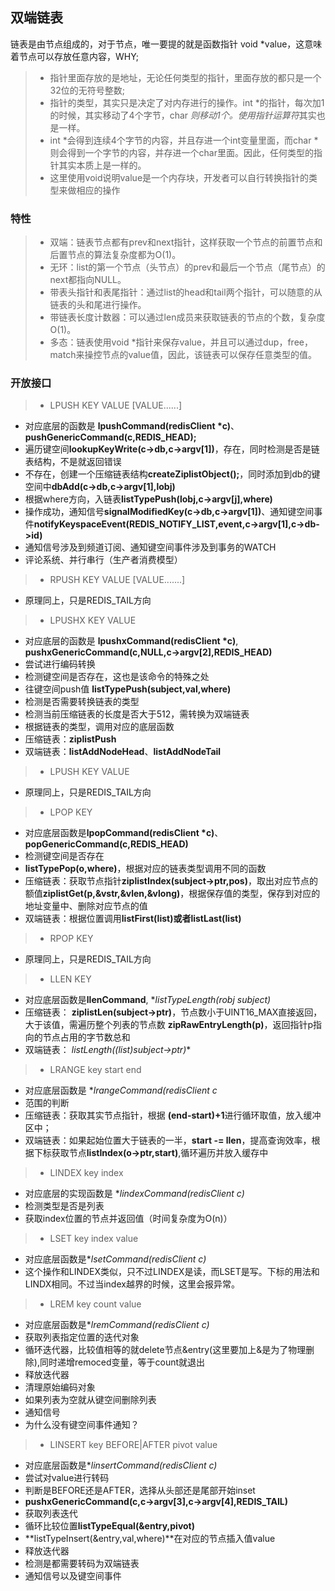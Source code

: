 双端链表
----
链表是由节点组成的，对于节点，唯一要提的就是函数指针 void *value，这意味着节点可以存放任意内容，WHY;
> * 指针里面存放的是地址，无论任何类型的指针，里面存放的都只是一个32位的无符号整数;
> * 指针的类型，其实只是决定了对内存进行的操作。int *的指针，每次加1的时候，其实移动了4个字节，char *则移动1个。使用指针运算符*其实也是一样。
> * int *会得到连续4个字节的内容，并且存进一个int变量里面，而char *则会得到一个字节的内容，并存进一个char里面。因此，任何类型的指针其实本质上是一样的。
> * 这里使用void说明value是一个内存块，开发者可以自行转换指针的类型来做相应的操作

### 特性

> * 双端：链表节点都有prev和next指针，这样获取一个节点的前置节点和后置节点的算法复杂度都为O(1)。
> * 无环：list的第一个节点（头节点）的prev和最后一个节点（尾节点）的next都指向NULL。
> * 带表头指针和表尾指针：通过list的head和tail两个指针，可以随意的从链表的头和尾进行操作。
> * 带链表长度计数器：可以通过len成员来获取链表的节点的个数，复杂度O(1)。
> * 多态：链表使用void *指针来保存value，并且可以通过dup，free，match来操控节点的value值，因此，该链表可以保存任意类型的值。

### 开放接口

> * LPUSH KEY VALUE [VALUE......]

- 对应底层的函数是 **lpushCommand(redisClient *c)**、**pushGenericCommand(c,REDIS_HEAD);**
- 遍历键空间**lookupKeyWrite(c->db,c->argv[1])**，存在，同时检测是否是链表结构，不是就返回错误
- 不存在，创建一个压缩链表结构**createZiplistObject();**，同时添加到db的键空间中**dbAdd(c->db,c->argv[1],lobj)**
- 根据where方向，入链表**listTypePush(lobj,c->argv[j],where)**
- 操作成功，通知信号**signalModifiedKey(c->db,c->argv[1])**、通知键空间事件**notifyKeyspaceEvent(REDIS_NOTIFY_LIST,event,c->argv[1],c->db->id)**
- 通知信号涉及到频道订阅、通知键空间事件涉及到事务的WATCH
- 评论系统、并行串行（生产者消费模型）


> * RPUSH KEY VALUE [VALUE.......]

- 原理同上，只是REDIS_TAIL方向

> * LPUSHX KEY VALUE
- 对应底层的函数是 **lpushxCommand(redisClient *c)**, **pushxGenericCommand(c,NULL,c->argv[2],REDIS_HEAD)**
- 尝试进行编码转换
- 检测键空间是否存在，这也是该命令的特殊之处
- 往键空间push值 **listTypePush(subject,val,where)**
- 检测是否需要转换链表的类型
- 检测当前压缩链表的长度是否大于512，需转换为双端链表
- 根据链表的类型，调用对应的底层函数
- 压缩链表：**ziplistPush**
- 双端链表：**listAddNodeHead**、**listAddNodeTail**

> * LPUSH KEY VALUE 

- 原理同上，只是REDIS_TAIL方向

> * LPOP KEY
- 对应底层函数是**lpopCommand(redisClient *c)**、**popGenericCommand(c,REDIS_HEAD)**
- 检测键空间是否存在
- **listTypePop(o,where)**，根据对应的链表类型调用不同的函数
- 压缩链表：获取节点指针**ziplistIndex(subject->ptr,pos)**，取出对应节点的额值**ziplistGet(p,&vstr,&vlen,&vlong)**，根据保存值的类型，保存到对应的地址变量中、删除对应节点的值
- 双端链表：根据位置调用**listFirst(list)**或者**listLast(list)**

> * RPOP KEY

- 原理同上，只是REDIS_TAIL方向

> * LLEN KEY
- 对应底层函数是**llenCommand**, **listTypeLength(robj *subject)**
- 压缩链表： **ziplistLen(subject->ptr)**，节点数小于UINT16_MAX直接返回，大于该值，需遍历整个列表的节点数 **zipRawEntryLength(p)**，返回指针p指向的节点占用的字节数总和
- 双端链表： **listLength((list*)subject->ptr)**

> * LRANGE key start end
- 对应底层函数是 **lrangeCommand(redisClient *c**
- 范围的判断
- 压缩链表：获取其实节点指针，根据 **(end-start)+1**进行循环取值，放入缓冲区中；
- 双端链表：如果起始位置大于链表的一半，**start -= llen**，提高查询效率，根据下标获取节点**listIndex(o->ptr,start)**,循环遍历并放入缓存中

> * LINDEX key index
- 对应底层的实现函数是 **lindexCommand(redisClient *c)**
- 检测类型是否是列表
- 获取index位置的节点并返回值（时间复杂度为O(n)）

> * LSET key index value
- 对应底层函数是**lsetCommand(redisClient *c)**
- 这个操作和LINDEX类似，只不过LINDEX是读，而LSET是写。下标的用法和LINDX相同。不过当index越界的时候，这里会报异常。

> * LREM key count value
- 对应底层函数是**lremCommand(redisClient *c)**
- 获取列表指定位置的迭代对象
- 循环迭代器，比较值相等的就delete节点&entry(这里要加上&是为了物理删除),同时递增remoced变量，等于count就退出
- 释放迭代器
- 清理原始编码对象
- 如果列表为空就从键空间删除列表
- 通知信号
- 为什么没有键空间事件通知？

> * LINSERT key BEFORE|AFTER pivot value
- 对应底层函数是**linsertCommand(redisClient *c)**
- 尝试对value进行转码
- 判断是BEFORE还是AFTER，选择从头部还是尾部开始inset
- **pushxGenericCommand(c,c->argv[3],c->argv[4],REDIS_TAIL)**
- 获取列表迭代
- 循环比较位置**listTypeEqual(&entry,pivot)**
- **listTypeInsert(&entry,val,where)**在对应的节点插入值value
- 释放迭代器
- 检测是都需要转码为双端链表
- 通知信号以及键空间事件